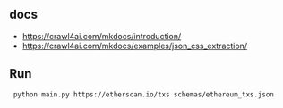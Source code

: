 ## docs
- https://crawl4ai.com/mkdocs/introduction/
- https://crawl4ai.com/mkdocs/examples/json_css_extraction/

## Run 
` python main.py https://etherscan.io/txs schemas/ethereum_txs.json` 